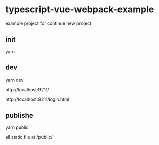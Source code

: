 # typescript-vue-webpack-example
example project for continue new project

## init
  yarn
  
## dev
  yarn dev
  
  http://localhost:9211/
  
  http://localhost:9211/login.html
  
## publishe
  yarn public
  
  all static file at /public/
